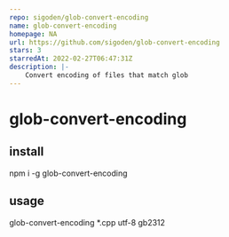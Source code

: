 ```yaml
---
repo: sigoden/glob-convert-encoding
name: glob-convert-encoding
homepage: NA
url: https://github.com/sigoden/glob-convert-encoding
stars: 3
starredAt: 2022-02-27T06:47:31Z
description: |-
    Convert encoding of files that match glob
---
```


# glob-convert-encoding

## install 
npm i -g glob-convert-encoding

## usage
glob-convert-encoding *.cpp utf-8 gb2312

